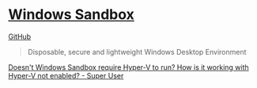# [Windows Sandbox](https://learn.microsoft.com/windows/security/application-security/application-isolation/windows-sandbox/)
[GitHub](https://github.com/microsoft/Windows-Sandbox)

> Disposable, secure and lightweight Windows Desktop Environment

[Doesn't Windows Sandbox require Hyper-V to run? How is it working with Hyper-V not enabled? - Super User](https://superuser.com/questions/1775269/doesnt-windows-sandbox-require-hyper-v-to-run-how-is-it-working-with-hyper-v-n)
